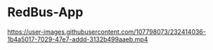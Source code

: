 # RedBus-App

https://user-images.githubusercontent.com/107798073/232414036-1b4a5017-7029-47e7-addd-3132b499aaeb.mp4

